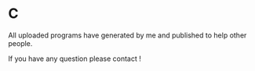 # C

All uploaded programs have generated by me and published to help other people.

If you have any question please contact !
